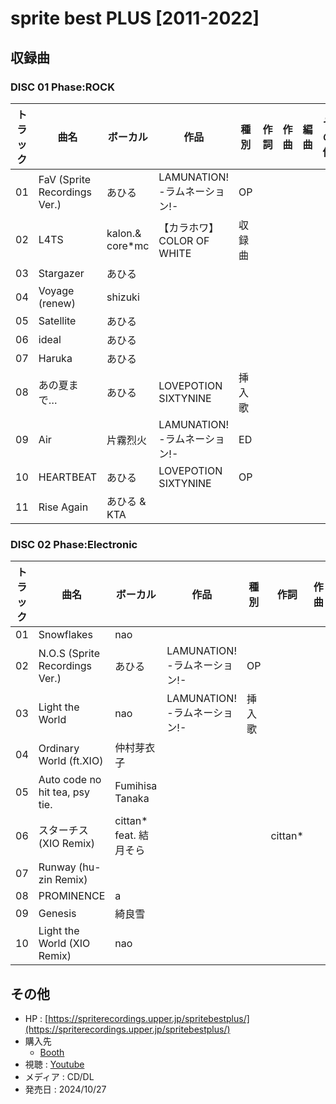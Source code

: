 # sprite best PLUS [2011-2022]

## 収録曲

### DISC 01 Phase:ROCK

| トラック | 曲名 | ボーカル | 作品 | 種別 | 作詞 | 作曲 | 編曲 | その他 | 年 |
|---|---|---|---|---|---|---|---|---|---|
| 01 | FaV (Sprite Recordings Ver.) | あひる | LAMUNATION! -ラムネーション!- | OP |  |  |  |  | 2016 |
| 02 | L4TS | kalon.& core*mc | 【カラホワ】COLOR OF WHITE | 収録曲 |  |  |  |  | 2012 |
| 03 | Stargazer | あひる |  |  |  |  |  |  |  |
| 04 | Voyage (renew) | shizuki |  |  |  |  |  |  |  |
| 05 | Satellite | あひる |  |  |  |  |  |  |  |
| 06 | ideal | あひる |  |  |  |  |  |  |  |
| 07 | Haruka | あひる |  |  |  |  |  |  |  |
| 08 | あの夏まで… | あひる | LOVEPOTION SIXTYNINE | 挿入歌 |  |  |  |  | 2013 |
| 09 | Air | 片霧烈火 | LAMUNATION! -ラムネーション!- | ED |  |  |  |  | 2016 |
| 10 | HEARTBEAT | あひる | LOVEPOTION SIXTYNINE | OP |  |  |  |  | 2013 |
| 11 | Rise Again | あひる & KTA |  |  |  |  |  |  |  |

### DISC 02 Phase:Electronic

| トラック | 曲名 | ボーカル | 作品 | 種別 | 作詞 | 作曲 | 編曲 | その他 | 年 |
|---|---|---|---|---|---|---|---|---|---|
| 01 | Snowflakes | nao |  |  |  |  |  |  |  |
| 02 | N.O.S (Sprite Recordings Ver.) | あひる | LAMUNATION! -ラムネーション!- | OP |  |  |  |  | 2016 |
| 03 | Light the World | nao | LAMUNATION! -ラムネーション!- | 挿入歌 |  |  |  |  | 2016 |
| 04 | Ordinary World (ft.XIO) | 仲村芽衣子 |  |  |  |  |  |  |  |
| 05 | Auto code no hit tea, psy tie. | Fumihisa Tanaka |  |  |  |  |  |  |  |
| 06 | スターチス (XIO Remix) | cittan* feat. 結月そら |  |  | cittan* |  |  |  |  |
| 07 | Runway (hu-zin Remix) |  |  |  |  |  |  |  |  |
| 08 | PROMINENCE | a |  |  |  |  |  |  |  |
| 09 | Genesis | 綺良雪 |  |  |  |  |  |  |  |
| 10 | Light the World (XIO Remix) | nao |  |  |  |  |  |  |  | 


## その他

- HP : [https://spriterecordings.upper.jp/spritebestplus/](https://spriterecordings.upper.jp/spritebestplus/)
- 購入先
    - [Booth](https://signumiisprite.booth.pm/)
- 視聴 : [Youtube](https://www.youtube.com/watch?v=9yIRZ-tZaKU)
- メディア : CD/DL
- 発売日 : 2024/10/27
